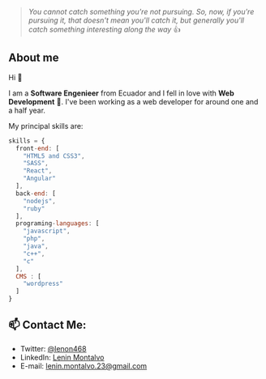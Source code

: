 > *You cannot catch something you're not pursuing.* 
> *So, now, if you're pursuing it, that doesn't mean you'll catch it,* 
> *but generally you'll catch something interesting along the way*
:+1:
## About me
Hi :wave:

I am a **Software Engenieer** from Ecuador  and I fell in love with **Web Development** :exploding_head:.
I've been working as a web developer for around one and a half year.

My principal skills are: 

```javascript
skills = {
  front-end: [
    "HTML5 and CSS3",
    "SASS",
    "React",
    "Angular"
  ],
  back-end: [
    "nodejs",
    "ruby"
  ],
  programing-languages: [
    "javascript",
    "php",
    "java",
    "c++",
    "c"  
  ],
  CMS : [
    "wordpress"
  ]
}

```

  ## 📫 Contact Me: 
   * Twitter: [@lenon468](https://twitter.com/lenon468)
   * LinkedIn: [Lenin Montalvo](https://www.linkedin.com/in/lenin-montalvo-231092)
   * E-mail: [lenin.montalvo.23@gmail.com](mailto:lenin.montalvo.23@gmail.com)

 



<!--
**len23/len23** is a ✨ _special_ ✨ repository because its `README.md` (this file) appears on your GitHub profile.

Here are some ideas to get you started:

- 🔭 I’m currently working on ...
- 🌱 I’m currently learning ...
- 👯 I’m looking to collaborate on ...
- 🤔 I’m looking for help with ...
- 💬 Ask me about ...
- 📫 How to reach me: ...
- 😄 Pronouns: ...
- ⚡ Fun fact: ...
-->
